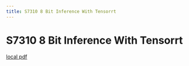 ```yaml
---
title: S7310 8 Bit Inference With Tensorrt
---
```


# S7310 8 Bit Inference With Tensorrt

[local pdf](../../../pdfs/s7310-8-bit-inference-with-tensorrt.pdf)
